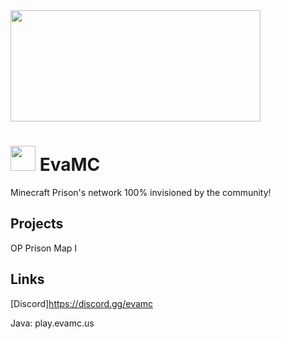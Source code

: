 <img src="https://i.imgur.com/wczmGLB.png" width="400" height="178"/>

# <img src="https://i.imgur.com/aOzv6RF.png" width="40" height="40"/> EvaMC

Minecraft Prison's network 100% invisioned by the community!

## Projects
OP Prison Map I


## Links
[Discord]https://discord.gg/evamc

Java: play.evamc.us
